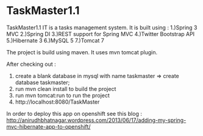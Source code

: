 TaskMaster1.1
===============

TaskMaster1.1
IT is a tasks management system. It is built using :
1.)Spring 3 MVC
2.)Spring DI
3.)REST support for Spring MVC
4.)Twitter Bootstrap API
5.)Hibernate 3
6.)MySQL 5
7.)Tomcat 7


The project is build using maven.
It uses mvn tomcat plugin.

After checking out :
1. create a blank database in mysql with name taskmaster => create database taskmaster;
2. run mvn clean install to build the project
3. run mvn tomcat:run to run the project
4. http://localhost:8080/TaskMaster


In order to deploy this app on openshift see this blog :
http://anirudhbhatnagar.wordpress.com/2013/06/17/adding-my-spring-mvc-hibernate-app-to-openshift/

